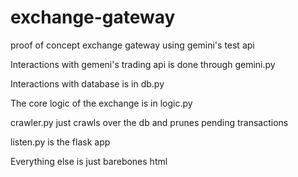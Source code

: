 # exchange-gateway
proof of concept exchange gateway using gemini's test api

Interactions with gemeni's trading api is done through gemini.py

Interactions with database is in db.py

The core logic of the exchange is in logic.py

crawler.py just crawls over the db and prunes pending transactions

listen.py is the flask app

Everything else is just barebones html
